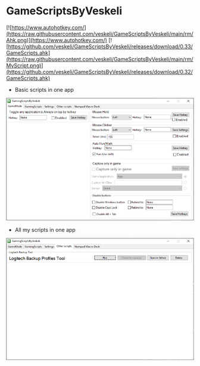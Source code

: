 # GameScriptsByVeskeli

[![https://www.autohotkey.com/](https://raw.githubusercontent.com/veskeli/GameScriptsByVeskeli/main/rm/Ahk.png)](https://www.autohotkey.com/)
[![https://github.com/veskeli/GameScriptsByVeskeli/releases/download/0.33/GameScripts.ahk](https://raw.githubusercontent.com/veskeli/GameScriptsByVeskeli/main/rm/MyScript.png)](https://github.com/veskeli/GameScriptsByVeskeli/releases/download/0.32/GameScripts.ahk)

+ Basic scripts in one app


![Preview](https://raw.githubusercontent.com/veskeli/GameScriptsByVeskeli/main/GamingScriptPicture.png)


+ All my scripts in one app


![Preview](https://raw.githubusercontent.com/veskeli/GameScriptsByVeskeli/main/OtherScripts.png)
